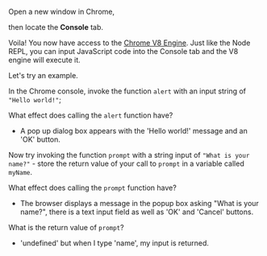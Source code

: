 Open a new window in Chrome,

then locate the **Console** tab.

Voila! You now have access to the [Chrome V8 Engine](https://www.cloudflare.com/en-gb/learning/serverless/glossary/what-is-chrome-v8/).
Just like the Node REPL, you can input JavaScript code into the Console tab and the V8 engine will execute it.

Let's try an example.

In the Chrome console,
invoke the function `alert` with an input string of `"Hello world!"`;

What effect does calling the `alert` function have?

- A pop up dialog box appears with the 'Hello world!' message and an 'OK' button.

Now try invoking the function `prompt` with a string input of `"What is your name?"` - store the return value of your call to `prompt` in a variable called `myName`.

What effect does calling the `prompt` function have?

- The browser displays a message in the popup box asking "What is your name?", there is a text input field as well as 'OK' and 'Cancel' buttons.

What is the return value of `prompt`? 

- 'undefined' but when I type 'name', my input is returned.

